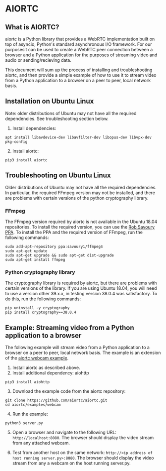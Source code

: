 # AIORTC

## What is AIORTC?

aiortc is a Python library that provides a WebRTC implementation built on top of asyncio, Python's standard asynchronous I/O framework.  For our purposesit can be used to create a WebRTC peer connection between a browser and a Python application for the purposes of streaming video and audio or sending/recieving data.

This document will sum up the process of installing and troubleshooting aiortc, and then provide a simple example of how to use it to stream video from a Python application to a browser on a peer to peer, local network basis.

## Installation on Ubuntu Linux

Note: older distributions of Ubuntu may not have all the required dependencies.  See troubleshooting section below.

1. Install dependencies:

```apt install libavdevice-dev libavfilter-dev libopus-dev libvpx-dev pkg-config```

2. Install aiortc:

```pip3 install aiortc```

## Troubleshooting on Ubuntu Linux

Older distributions of Ubuntu may not have all the required dependencies. In particular, the required FFmpeg version may not be installed, and there are problems with certain versions of the python cryptography library.

### FFmpeg

The FFmpeg version required by aiortc is not available in the Ubuntu 18.04 repositories.  To install the required version, you can use the [Rob Savoury PPA](https://launchpad.net/~savoury1/+archive/ubuntu/ffmpeg4).  To install the PPA and the required version of FFmpeg, run the following commands:

```
sudo add-apt-repository ppa:savoury1/ffmpeg4
sudo apt-get update
sudo apt-get upgrade && sudo apt-get dist-upgrade
sudo apt-get install ffmpeg
``` 

### Python cryptography library

The cryptography library is required by aiortc, but there are problems with certain versions of the library.  If you are using Ubuntu 18.04, you will need to use a version other 39.x.x, in testing version 38.0.4 was satisfactory.  To do this, run the following commands:

```
pip uninstall -y cryptography
pip install cryptography==38.0.4
```

## Example: Streaming video from a Python application to a browser

The following example will stream video from a Python application to a browser on a peer to peer, local network basis.  The example is an extension of the [aiortc webcam example](https://github.com/aiortc/aiortc/tree/main/examples/webcam).

1. Install aiortc as described above.
2. Install additional dependency: aiohttp

```pip3 install aiohttp```    

3. Download the example code from the aiortc repository:

```
git clone https://github.com/aiortc/aiortc.git
cd aiortc/examples/webcam
```

4. Run the example:

```python3 server.py```

5. Open a browser and navigate to the following URL: `http://localhost:8080`.  The browser should display the video stream from any attached webcam.

7. Test from another host on the same network: `http://<ip address of host running server.py>:8080`. The browser should display the video stream from any a webcam on the host running server.py.
